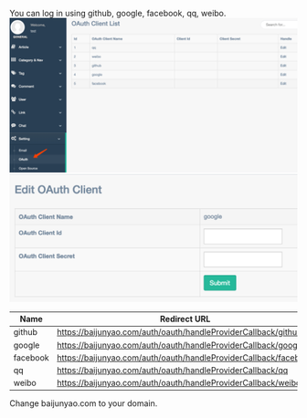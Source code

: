 You can log in using github, google, facebook, qq, weibo.  
![](./images/1.png)  
![](./images/2.png)  

Name | Redirect URL
--- | ---
github | https://baijunyao.com/auth/oauth/handleProviderCallback/github 
google | https://baijunyao.com/auth/oauth/handleProviderCallback/google
facebook | https://baijunyao.com/auth/oauth/handleProviderCallback/facebook
qq | https://baijunyao.com/auth/oauth/handleProviderCallback/qq
weibo | https://baijunyao.com/auth/oauth/handleProviderCallback/weibo

Change baijunyao.com to your domain. 